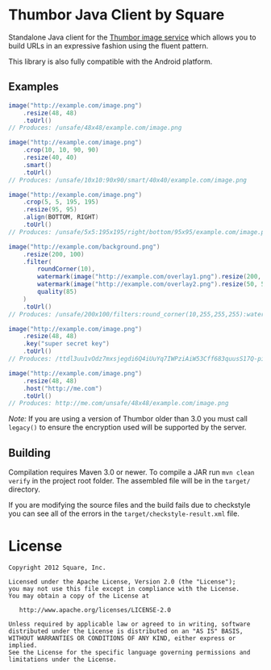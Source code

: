 Thumbor Java Client by Square
=============================

Standalone Java client for the [Thumbor image service][1] which allows you to
build URLs in an expressive fashion using the fluent pattern.

This library is also fully compatible with the Android platform.


Examples
--------

```java
image("http://example.com/image.png")
    .resize(48, 48)
    .toUrl()
// Produces: /unsafe/48x48/example.com/image.png

image("http://example.com/image.png")
    .crop(10, 10, 90, 90)
    .resize(40, 40)
    .smart()
    .toUrl()
// Produces: /unsafe/10x10:90x90/smart/40x40/example.com/image.png

image("http://example.com/image.png")
    .crop(5, 5, 195, 195)
    .resize(95, 95)
    .align(BOTTOM, RIGHT)
    .toUrl()
// Produces: /unsafe/5x5:195x195/right/bottom/95x95/example.com/image.png

image("http://example.com/background.png")
    .resize(200, 100)
    .filter(
        roundCorner(10),
        watermark(image("http://example.com/overlay1.png").resize(200, 100)),
        watermark(image("http://example.com/overlay2.png").resize(50, 50), 75, 25),
        quality(85)
    )
    .toUrl()
// Produces: /unsafe/200x100/filters:round_corner(10,255,255,255):watermark(/unsafe/200x100/example.com/overlay1.png,0,0,0):watermark(/unsafe/50x50/example.com/overlay2.png,75,25,0):quality(85)/example.com/background.png

image("http://example.com/image.png")
    .resize(48, 48)
    .key("super secret key")
    .toUrl()
// Produces: /ttdl3uu1vOdz7mxsjegdi6Q4iUuYq7IWPziAiW53Cff683quusS17Q-piahoiqd1/example.com/image.png

image("http://example.com/image.png")
    .resize(48, 48)
    .host("http://me.com")
    .toUrl()
// Produces: http://me.com/unsafe/48x48/example.com/image.png
```

*Note:* If you are using a version of Thumbor older than 3.0 you must call
`legacy()` to ensure the encryption used will be supported by the server.



Building
--------

Compilation requires Maven 3.0 or newer. To compile a JAR run `mvn clean verify`
in the project root folder. The assembled file will be in the `target/`
directory.

If you are modifying the source files and the build fails due to checkstyle you
can see all of the errors in the `target/checkstyle-result.xml` file.



License
=======

    Copyright 2012 Square, Inc.

    Licensed under the Apache License, Version 2.0 (the "License");
    you may not use this file except in compliance with the License.
    You may obtain a copy of the License at

       http://www.apache.org/licenses/LICENSE-2.0

    Unless required by applicable law or agreed to in writing, software
    distributed under the License is distributed on an "AS IS" BASIS,
    WITHOUT WARRANTIES OR CONDITIONS OF ANY KIND, either express or implied.
    See the License for the specific language governing permissions and
    limitations under the License.


 [1]: https://github.com/globocom/thumbor
